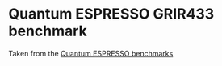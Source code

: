 # Quantum ESPRESSO GRIR433 benchmark

Taken from the [Quantum ESPRESSO benchmarks](https://github.com/QEF/benchmarks/tree/master/GRIR443)
